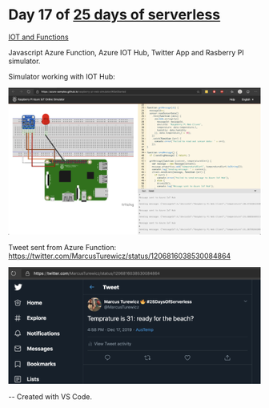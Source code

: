 # Day 17 of [25 days of serverless](https://www.25daysofserverless.com)

[IOT and Functions](https://25daysofserverless.com/calendar/17)

Javascript Azure Function, Azure IOT Hub, Twitter App and Rasberry PI simulator.

Simulator working with IOT Hub:

![](img/sim.png)

Tweet sent from Azure Function: https://twitter.com/MarcusTurewicz/status/1206816038530084864

![](img/tweet.png)

-- Created with VS Code.

